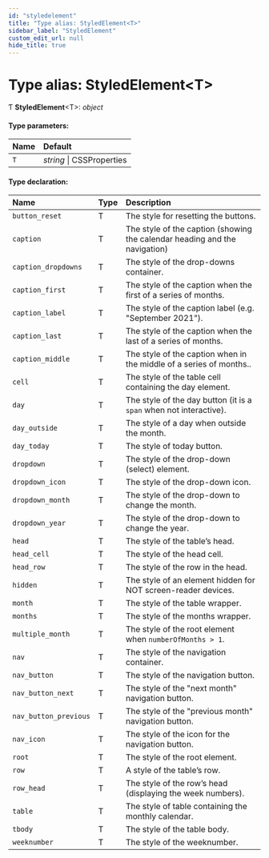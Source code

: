 ```yaml
---
id: "styledelement"
title: "Type alias: StyledElement<T>"
sidebar_label: "StyledElement"
custom_edit_url: null
hide_title: true
---
```


# Type alias: StyledElement<T\>

Ƭ **StyledElement**<T\>: *object*

#### Type parameters:

Name | Default |
:------ | :------ |
`T` | *string* \| CSSProperties |

#### Type declaration:

Name | Type | Description |
:------ | :------ | :------ |
`button_reset` | T | The style for resetting the buttons.   |
`caption` | T | The style of the caption (showing the calendar heading and the navigation)   |
`caption_dropdowns` | T | The style of the drop-downs container.   |
`caption_first` | T | The style of the caption when the first of a series of months.   |
`caption_label` | T | The style of the caption label (e.g. "September 2021").   |
`caption_last` | T | The style of the caption when the last of a series of months.   |
`caption_middle` | T | The style of the caption when in the middle of a series of months..   |
`cell` | T | The style of the table cell containing the day element.   |
`day` | T | The style of the day button (it is a `span` when not interactive).   |
`day_outside` | T | The style of a day when outside the month.   |
`day_today` | T | The style of today button.   |
`dropdown` | T | The style of the drop-down (select) element.   |
`dropdown_icon` | T | The style of the drop-down icon.   |
`dropdown_month` | T | The style of the drop-down to change the month.   |
`dropdown_year` | T | The style of the drop-down to change the year.   |
`head` | T | The style of the table’s head.   |
`head_cell` | T | The style of the head cell.   |
`head_row` | T | The style of the row in the head.   |
`hidden` | T | The style of an element hidden for NOT screen-reader devices.   |
`month` | T | The style of the table wrapper.   |
`months` | T | The style of the months wrapper.   |
`multiple_month` | T | The style of the root element when `numberOfMonths > 1`.   |
`nav` | T | The style of the navigation container.   |
`nav_button` | T | The style of the navigation button.   |
`nav_button_next` | T | The style of the "next month" navigation button.   |
`nav_button_previous` | T | The style of the "previous month" navigation button.   |
`nav_icon` | T | The style of the icon for the navigation button.   |
`root` | T | The style of the root element.   |
`row` | T | A style of the table’s row.   |
`row_head` | T | The style of the row’s head (displaying the week numbers).   |
`table` | T | The style of table containing the monthly calendar.   |
`tbody` | T | The style of the table body.   |
`weeknumber` | T | The style of the weeknumber.   |
